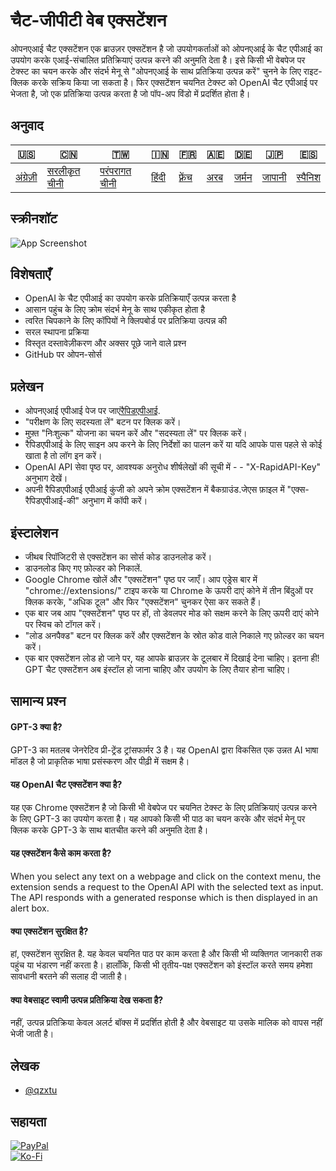 # चैट-जीपीटी वेब एक्सटेंशन

ओपनएआई चैट एक्सटेंशन एक ब्राउज़र एक्सटेंशन है जो उपयोगकर्ताओं को ओपनएआई के चैट एपीआई का उपयोग करके एआई-संचालित प्रतिक्रियाएं उत्पन्न करने की अनुमति देता है। इसे किसी भी वेबपेज पर टेक्स्ट का चयन करके और संदर्भ मेनू से "ओपनएआई के साथ प्रतिक्रिया उत्पन्न करें" चुनने के लिए राइट-क्लिक करके सक्रिय किया जा सकता है। फिर एक्सटेंशन चयनित टेक्स्ट को OpenAI चैट एपीआई पर भेजता है, जो एक प्रतिक्रिया उत्पन्न करता है जो पॉप-अप विंडो में प्रदर्शित होता है।

## अनुवाद

| 🇺🇸                   | 🇨🇳                            | 🇹🇼                             | 🇮🇳                  | 🇫🇷                    | 🇦🇪                | 🇩🇪                  | 🇯🇵                   | 🇪🇸                    |
| ---------------------- | ------------------------------- | -------------------------------- | --------------------- | ----------------------- | ------------------- | --------------------- | ---------------------- | ----------------------- |
| [अंग्रेज़ी](README.md) | [सरलीकृत चीनी](README.zh-CN.md) | [परंपरागत चीनी](README.zh-TW.md) | [हिंदी](README.hi.md) | [फ़्रेंच](README.fr.md) | [अरब](README.ar.md) | [जर्मन](README.de.md) | [जापानी](README.ja.md) | [स्पैनिश](README.es.md) |

## स्क्रीनशॉट

![App Screenshot](https://cdn.discordapp.com/attachments/1008195045960204349/1099103637608878090/New_Website_Blue_Mockup_Instagram_-_Laptop.gif)

## विशेषताएँ

-   OpenAI के चैट एपीआई का उपयोग करके प्रतिक्रियाएँ उत्पन्न करता है
-   आसान पहुंच के लिए क्रोम संदर्भ मेनू के साथ एकीकृत होता है
-   त्वरित चिपकाने के लिए कॉपियों ने क्लिपबोर्ड पर प्रतिक्रिया उत्पन्न की
-   सरल स्थापना प्रक्रिया
-   विस्तृत दस्तावेज़ीकरण और अक्सर पूछे जाने वाले प्रश्न
-   GitHub पर ओपन-सोर्स

## प्रलेखन

-   ओपनएआई एपीआई पेज पर जाएं[रैपिडएपीआई](https://rapidapi.com/liuzhaolong765481/api/chatgpt-chatgpt3-5-chatgpt4/).
-   "परीक्षण के लिए सदस्यता लें" बटन पर क्लिक करें।
-   मुफ़्त "निःशुल्क" योजना का चयन करें और "सदस्यता लें" पर क्लिक करें।
-   रैपिडएपीआई के लिए साइन अप करने के लिए निर्देशों का पालन करें या यदि आपके पास पहले से कोई खाता है तो लॉग इन करें।
-   OpenAI API सेवा पृष्ठ पर, आवश्यक अनुरोध शीर्षलेखों की सूची में - - "X-RapidAPI-Key" अनुभाग देखें।
-   अपनी रैपिडएपीआई एपीआई कुंजी को अपने क्रोम एक्सटेंशन में बैकग्राउंड.जेएस फ़ाइल में "एक्स-रैपिडएपीआई-की" अनुभाग में कॉपी करें।

## इंस्टालेशन

-   जीथब रिपॉजिटरी से एक्सटेंशन का सोर्स कोड डाउनलोड करें।
-   डाउनलोड किए गए फ़ोल्डर को निकालें.
-   Google Chrome खोलें और "एक्सटेंशन" पृष्ठ पर जाएँ। आप एड्रेस बार में "chrome://extensions/" टाइप करके या Chrome के ऊपरी दाएं कोने में तीन बिंदुओं पर क्लिक करके, "अधिक टूल" और फिर "एक्सटेंशन" चुनकर ऐसा कर सकते हैं।
-   एक बार जब आप "एक्सटेंशन" पृष्ठ पर हों, तो डेवलपर मोड को सक्षम करने के लिए ऊपरी दाएं कोने पर स्विच को टॉगल करें।
-   "लोड अनपैक्ड" बटन पर क्लिक करें और एक्सटेंशन के स्रोत कोड वाले निकाले गए फ़ोल्डर का चयन करें।
-   एक बार एक्सटेंशन लोड हो जाने पर, यह आपके ब्राउज़र के टूलबार में दिखाई देना चाहिए।
    इतना ही! GPT चैट एक्सटेंशन अब इंस्टॉल हो जाना चाहिए और उपयोग के लिए तैयार होना चाहिए।

## सामान्य प्रश्न

#### GPT-3 क्या है?

GPT-3 का मतलब जेनरेटिव प्री-ट्रेंड ट्रांसफार्मर 3 है। यह OpenAI द्वारा विकसित एक उन्नत AI भाषा मॉडल है जो प्राकृतिक भाषा प्रसंस्करण और पीढ़ी में सक्षम है।

#### यह OpenAI चैट एक्सटेंशन क्या है?

यह एक Chrome एक्सटेंशन है जो किसी भी वेबपेज पर चयनित टेक्स्ट के लिए प्रतिक्रियाएं उत्पन्न करने के लिए GPT-3 का उपयोग करता है। यह आपको किसी भी पाठ का चयन करके और संदर्भ मेनू पर क्लिक करके GPT-3 के साथ बातचीत करने की अनुमति देता है।

#### यह एक्सटेंशन कैसे काम करता है?

When you select any text on a webpage and click on the context menu, the extension sends a request to the OpenAI API with the selected text as input. The API responds with a generated response which is then displayed in an alert box.

#### क्या एक्सटेंशन सुरक्षित है?

हां, एक्सटेंशन सुरक्षित है. यह केवल चयनित पाठ पर काम करता है और किसी भी व्यक्तिगत जानकारी तक पहुंच या भंडारण नहीं करता है। हालाँकि, किसी भी तृतीय-पक्ष एक्सटेंशन को इंस्टॉल करते समय हमेशा सावधानी बरतने की सलाह दी जाती है।

#### क्या वेबसाइट स्वामी उत्पन्न प्रतिक्रिया देख सकता है?

नहीं, उत्पन्न प्रतिक्रिया केवल अलर्ट बॉक्स में प्रदर्शित होती है और वेबसाइट या उसके मालिक को वापस नहीं भेजी जाती है।

## लेखक

-   [@qzxtu](https://www.github.com/qzxtu)

## सहायता

[![PayPal](https://img.shields.io/badge/PayPal-00457C?style=for-the-badge&logo=paypal&logoColor=white)](https://paypal.me/nova355killer)  
[![Ko-Fi](https://img.shields.io/badge/kofi-00457C?style=for-the-badge&logo=ko-fi&logoColor=white)](https://ko-fi.com/nova355)
